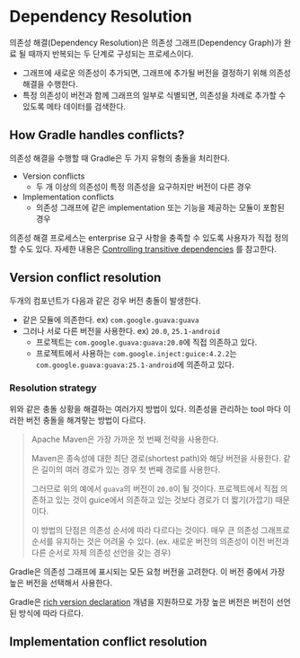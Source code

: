 # Dependency Resolution

의존성 해결(Dependency Resolution)은 의존성 그래프(Dependency Graph)가 완료 될 때까지 반복되는 두 단계로 구성되는 프로세스이다.
- 그래프에 새로운 의존성이 추가되면, 그래프에 추가될 버전을 결정하기 위해 의존성 해결을 수행한다.
- 특정 의존성이 버전과 함께 그래프의 일부로 식별되면, 의존성을 차례로 추가할 수 있도록 메타 데이터를 검색한다.

## How Gradle handles conflicts?

의존성 해결을 수행할 때 Gradle은 두 가지 유형의 충돌을 처리한다.
- Version conflicts
    - 두 개 이상의 의존성이 특정 의존성을 요구하지만 버전이 다른 경우
- Implementation conflicts
    - 의존성 그래프에 같은 implementation 또는 기능을 제공하는 모듈이 포함된 경우

의존성 해결 프로세스는 enterprise 요구 사항을 충족할 수 있도록 사용자가 직접 정의할 수도 있다. 
자세한 내용은 [Controlling transitive dependencies](https://docs.gradle.org/current/userguide/dependency_constraints.html) 를 참고한다.

## Version conflict resolution

두개의 컴포넌트가 다음과 같은 겅우 버전 충돌이 발생한다.
- 같은 모듈에 의존한다. ex) `com.google.guava:guava`
- 그러나 서로 다른 버전을 사용한다. ex) `20.0`, `25.1-android`
    - 프로젝트는 `com.google.guava:guava:20.0`에 직접 의존하고 있다.
    - 프로젝트에서 사용하는 `com.google.inject:guice:4.2.2`는 `com.google.guava:guava:25.1-android`에 의존하고 있다.

### Resolution strategy

위와 같은 충돌 상황을 해결하는 여러가지 방법이 있다. 의존성을 관리하는 tool 마다 이러한 버전 충돌을 해겨랗는 방법이 다르다.

> Apache Maven은 가장 가까운 첫 번째 전략을 사용한다.  
>  
> Maven은 종속성에 대한 최단 경로(shortest path)와 해당 버전을 사용한다. 같은 길이의 여러 경로가 있는 경우 첫 번째 경로를 사용한다.  
>  
> 그러므로 위의 예에서 `guava`의 버전이 `20.0`이 될 것이다. 프로젝트에서 직접 의존하고 있는 것이 guice에서 의존하고 있는 것보다 경로가 더 짧기(가깝기) 때문이다.  
>  
> 이 방법의 단점은 의존성 순서에 따라 다르다는 것이다. 매우 큰 의존성 그래프로 순서를 유지하는 것은 어려울 수 있다. (ex. 새로운 버전의 의존성이 이전 버전과 다른 순서로 자체 의존성 선언을 갖는 경우)

Gradle은 의존성 그래프에 표시되는 모든 요청 버전을 고려한다. 이 버전 중에서 가장 높은 버전을 선택해서 사용한다.

Gradle은 [rich version declaration](https://docs.gradle.org/current/userguide/rich_versions.html) 개념을 지원하므로 가장 높은 버전은 버전이 선언된 방식에 따라 다르다.

## Implementation conflict resolution
